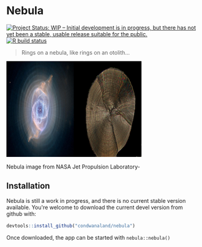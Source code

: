 
<!-- README.md is generated from README.Rmd. Please edit that file -->
Nebula
======

<!-- badges: start -->
[![Project Status: WIP – Initial development is in progress, but there has not yet been a stable, usable release suitable for the public.](https://www.repostatus.org/badges/latest/wip.svg)](https://www.repostatus.org/#wip) [![R build status](https://github.com/condwanaland/otolith-placeholder/workflows/R-CMD-check/badge.svg)](https://github.com/condwanaland/otolith-placeholder/actions) <!-- badges: end -->

> Rings on a nebula, like rings on an otolith...

<img src="man/figures/nebula.png" alt="Nebula image from NASA Jet Propulsion Laboratory-https://www.jpl.nasa.gov/spaceimages/details.php?id=PIA16009&amp;fbclid=IwAR2yfUVgfTlb-MviSoTz8AGCXzXoT4CF7EabSdVtq1hjMJF9c2NmtA62mTg" width="35%" height="250" /><img src="man/figures/whitebait-otolith-dark-small.png" alt="Nebula image from NASA Jet Propulsion Laboratory-https://www.jpl.nasa.gov/spaceimages/details.php?id=PIA16009&amp;fbclid=IwAR2yfUVgfTlb-MviSoTz8AGCXzXoT4CF7EabSdVtq1hjMJF9c2NmtA62mTg" width="35%" height="250" />
<p class="caption">
Nebula image from NASA Jet Propulsion Laboratory-<https://www.jpl.nasa.gov/spaceimages/details.php?id=PIA16009&fbclid=IwAR2yfUVgfTlb-MviSoTz8AGCXzXoT4CF7EabSdVtq1hjMJF9c2NmtA62mTg>
</p>

Installation
------------

Nebula is still a work in progress, and there is no current stable version available. You're welcome to download the current devel version from github with:

``` r
devtools::install_github("condwanaland/nebula")
```

Once downloaded, the app can be started with `nebula::nebula()`
